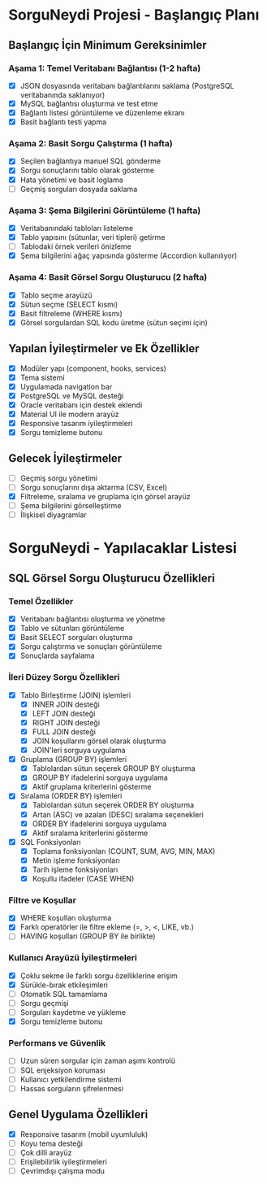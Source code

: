 # SorguNeydi Projesi - Başlangıç Planı

## Başlangıç İçin Minimum Gereksinimler

### Aşama 1: Temel Veritabanı Bağlantısı (1-2 hafta)
- [x] JSON dosyasında veritabanı bağlantılarını saklama (PostgreSQL veritabanında saklanıyor)
- [x] MySQL bağlantısı oluşturma ve test etme
- [x] Bağlantı listesi görüntüleme ve düzenleme ekranı
- [x] Basit bağlantı testi yapma

### Aşama 2: Basit Sorgu Çalıştırma (1 hafta)
- [x] Seçilen bağlantıya manuel SQL gönderme
- [x] Sorgu sonuçlarını tablo olarak gösterme
- [x] Hata yönetimi ve basit loglama
- [ ] Geçmiş sorguları dosyada saklama

### Aşama 3: Şema Bilgilerini Görüntüleme (1 hafta)
- [x] Veritabanındaki tabloları listeleme
- [x] Tablo yapısını (sütunlar, veri tipleri) getirme
- [ ] Tablodaki örnek verileri önizleme
- [x] Şema bilgilerini ağaç yapısında gösterme (Accordion kullanılıyor)

### Aşama 4: Basit Görsel Sorgu Oluşturucu (2 hafta)
- [x] Tablo seçme arayüzü
- [x] Sütun seçme (SELECT kısmı)
- [x] Basit filtreleme (WHERE kısmı)
- [x] Görsel sorgulardan SQL kodu üretme (sütun seçimi için)

## Yapılan İyileştirmeler ve Ek Özellikler
- [x] Modüler yapı (component, hooks, services)
- [x] Tema sistemi
- [x] Uygulamada navigation bar
- [x] PostgreSQL ve MySQL desteği
- [x] Oracle veritabanı için destek eklendi
- [x] Material UI ile modern arayüz
- [x] Responsive tasarım iyileştirmeleri
- [x] Sorgu temizleme butonu

## Gelecek İyileştirmeler
- [ ] Geçmiş sorgu yönetimi
- [ ] Sorgu sonuçlarını dışa aktarma (CSV, Excel)
- [x] Filtreleme, sıralama ve gruplama için görsel arayüz
- [ ] Şema bilgilerini görselleştirme
- [ ] İlişkisel diyagramlar

# SorguNeydi - Yapılacaklar Listesi

## SQL Görsel Sorgu Oluşturucu Özellikleri

### Temel Özellikler
- [x] Veritabanı bağlantısı oluşturma ve yönetme
- [x] Tablo ve sütunları görüntüleme
- [x] Basit SELECT sorguları oluşturma
- [x] Sorgu çalıştırma ve sonuçları görüntüleme
- [x] Sonuçlarda sayfalama

### İleri Düzey Sorgu Özellikleri
- [x] Tablo Birleştirme (JOIN) işlemleri
  - [x] INNER JOIN desteği
  - [x] LEFT JOIN desteği
  - [x] RIGHT JOIN desteği
  - [x] FULL JOIN desteği
  - [x] JOIN koşullarını görsel olarak oluşturma
  - [x] JOIN'leri sorguya uygulama

- [x] Gruplama (GROUP BY) işlemleri
  - [x] Tablolardan sütun seçerek GROUP BY oluşturma
  - [x] GROUP BY ifadelerini sorguya uygulama
  - [x] Aktif gruplama kriterlerini gösterme

- [x] Sıralama (ORDER BY) işlemleri
  - [x] Tablolardan sütun seçerek ORDER BY oluşturma
  - [x] Artan (ASC) ve azalan (DESC) sıralama seçenekleri
  - [x] ORDER BY ifadelerini sorguya uygulama
  - [x] Aktif sıralama kriterlerini gösterme

- [x] SQL Fonksiyonları
  - [x] Toplama fonksiyonları (COUNT, SUM, AVG, MIN, MAX)
  - [x] Metin işleme fonksiyonları
  - [x] Tarih işleme fonksiyonları
  - [x] Koşullu ifadeler (CASE WHEN)

### Filtre ve Koşullar
- [x] WHERE koşulları oluşturma
- [x] Farklı operatörler ile filtre ekleme (=, >, <, LIKE, vb.)
- [ ] HAVING koşulları (GROUP BY ile birlikte)

### Kullanıcı Arayüzü İyileştirmeleri
- [x] Çoklu sekme ile farklı sorgu özelliklerine erişim
- [x] Sürükle-bırak etkileşimleri
- [ ] Otomatik SQL tamamlama
- [ ] Sorgu geçmişi
- [ ] Sorguları kaydetme ve yükleme
- [x] Sorgu temizleme butonu

### Performans ve Güvenlik
- [ ] Uzun süren sorgular için zaman aşımı kontrolü
- [ ] SQL enjeksiyon koruması
- [ ] Kullanıcı yetkilendirme sistemi
- [ ] Hassas sorguların şifrelenmesi

## Genel Uygulama Özellikleri
- [x] Responsive tasarım (mobil uyumluluk)
- [ ] Koyu tema desteği
- [ ] Çok dilli arayüz
- [ ] Erişilebilirlik iyileştirmeleri
- [ ] Çevrimdışı çalışma modu
